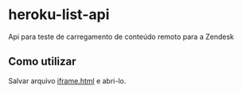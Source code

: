 # heroku-list-api
Api para teste de carregamento de conteúdo remoto para a Zendesk

## Como utilizar
Salvar arquivo [iframe.html](https://github.com/gustavokuhl/heroku-list-api/blob/main/static/iframe.html) e abri-lo.